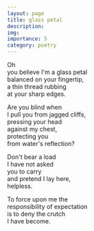 ```yaml
---
layout: page
title: glass petal
description: 
img:
importance: 5
category: poetry
---
```


Oh <br/>
you believe I'm a glass petal <br/>
balanced on your fingertip, <br/>
a thin thread rubbing <br/>
at your sharp edges.

Are you blind when <br/>
I pull you from jagged cliffs, <br/>
pressing your head <br/>
against my chest, <br/>
protecting you <br/>
from water's reflection?

Don't bear a load <br/>
I have not asked <br/>
you to carry <br/>
and pretend I lay here, <br/>
helpless.

To force upon me the <br/>
responsibility of expectation <br/>
is to deny the crutch <br/>
I have become.